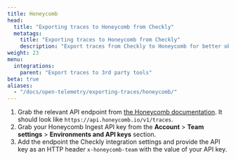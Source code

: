 ```yaml
---
title: Honeycomb
head:
  title: "Exporting traces to Honeycomb from Checkly"
  metatags:
    title: "Exporting traces to Honeycomb from Checkly"
    description: "Export traces from Checkly to Honeycomb for better observability."
weight: 23
menu:
  integrations:
    parent: "Export traces to 3rd party tools"
beta: true
aliases:
  - "/docs/open-telemetry/exporting-traces/honeycomb/"
---
```


1. Grab the relevant API endpoint from [the Honeycomb documentation](https://docs.honeycomb.io/send-data/opentelemetry/#using-the-honeycomb-opentelemetry-endpoint). It should look like `https://api.honeycomb.io/v1/traces`.
2. Grab your Honeycomb Ingest API key from the **Account** > **Team settings** > **Environments and API keys** section.
3. Add the endpoint the Checkly integration settings and provide the API key as an HTTP header `x-honeycomb-team` with
   the value of your API key.


